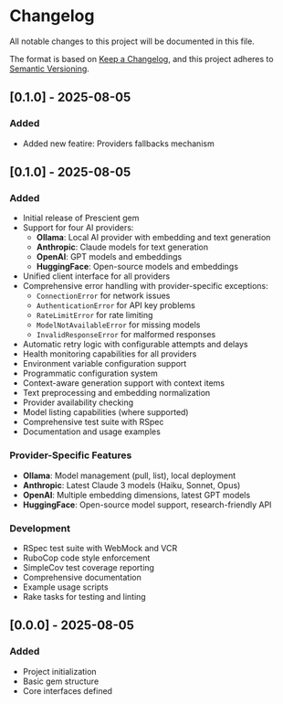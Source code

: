 # Changelog

All notable changes to this project will be documented in this file.

The format is based on [Keep a Changelog](https://keepachangelog.com/en/1.0.0/),
and this project adheres to [Semantic Versioning](https://semver.org/spec/v2.0.0.html).

## [0.1.0] - 2025-08-05

### Added

- Added new featire: Providers fallbacks mechanism

## [0.1.0] - 2025-08-05

### Added

- Initial release of Prescient gem
- Support for four AI providers:
  - **Ollama**: Local AI provider with embedding and text generation
  - **Anthropic**: Claude models for text generation
  - **OpenAI**: GPT models and embeddings
  - **HuggingFace**: Open-source models and embeddings
- Unified client interface for all providers
- Comprehensive error handling with provider-specific exceptions:
  - `ConnectionError` for network issues
  - `AuthenticationError` for API key problems
  - `RateLimitError` for rate limiting
  - `ModelNotAvailableError` for missing models
  - `InvalidResponseError` for malformed responses
- Automatic retry logic with configurable attempts and delays
- Health monitoring capabilities for all providers
- Environment variable configuration support
- Programmatic configuration system
- Context-aware generation support with context items
- Text preprocessing and embedding normalization
- Provider availability checking
- Model listing capabilities (where supported)
- Comprehensive test suite with RSpec
- Documentation and usage examples

### Provider-Specific Features

- **Ollama**: Model management (pull, list), local deployment
- **Anthropic**: Latest Claude 3 models (Haiku, Sonnet, Opus)
- **OpenAI**: Multiple embedding dimensions, latest GPT models
- **HuggingFace**: Open-source model support, research-friendly API

### Development

- RSpec test suite with WebMock and VCR
- RuboCop code style enforcement
- SimpleCov test coverage reporting
- Comprehensive documentation
- Example usage scripts
- Rake tasks for testing and linting

## [0.0.0] - 2025-08-05

### Added

- Project initialization
- Basic gem structure
- Core interfaces defined
